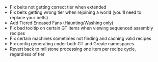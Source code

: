 - Fix belts not getting correct tier when extended
- Fix belts getting wrong tier when rejoining a world (you'll need to replace your belts)
- Add Tiered Encased Fans (Haunting/Washing only)
- Fix bad tooltip on certain GT items when viewing sequenced assembly recipes 
- Fix certain machines sometimes not finding and caching valid recipes
- Fix config generating under both GT and Greate namespaces
- Revert back to millstone processing one item per recipe cycle, regardless of tier